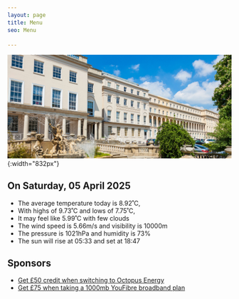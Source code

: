 ```yaml
---
layout: page
title: Menu
seo: Menu

---
```


![Logo](/images/logo.jpg){:width="832px"}

<!-- weather_marker starts -->
## On Saturday, 05 April 2025

- The average temperature today is 8.92˚C,
- With highs of 9.73˚C and lows of 7.75˚C,
- It may feel like 5.99˚C with few clouds
- The wind speed is 5.66m/s and visibility is 10000m
- The pressure is 1021hPa and humidity is 73%
- The sun will rise at 05:33 and set at 18:47

<!-- weather_marker ends -->

## Sponsors

- [Get £50 credit when switching to Octopus Energy](https://bit.ly/3oD1nnS)
- [Get £75 when taking a 1000mb YouFibre broadband plan](https://aklam.io/91zWhU?)



